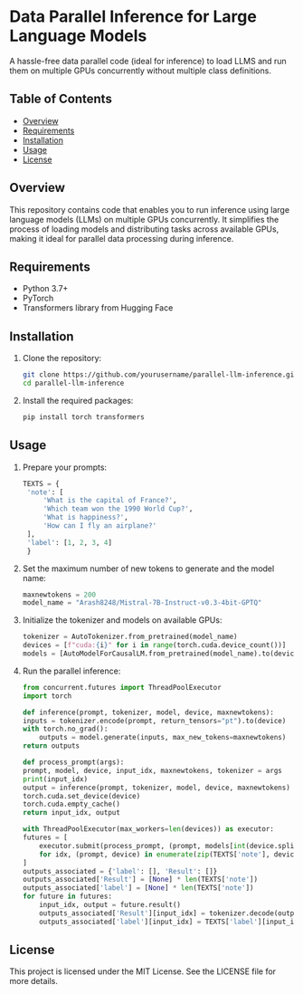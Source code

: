 # Data Parallel Inference for Large Language Models

A hassle-free data parallel code (ideal for inference) to load LLMS and run them on multiple GPUs concurrently without multiple class definitions.

## Table of Contents
- [Overview](#overview)
- [Requirements](#requirements)
- [Installation](#installation)
- [Usage](#usage)
- [License](#license)

## Overview

This repository contains code that enables you to run inference using large language models (LLMs) on multiple GPUs concurrently. It simplifies the process of loading models and distributing tasks across available GPUs, making it ideal for parallel data processing during inference.

## Requirements

- Python 3.7+
- PyTorch
- Transformers library from Hugging Face

## Installation

1. Clone the repository:
   ```bash
   git clone https://github.com/yourusername/parallel-llm-inference.git
   cd parallel-llm-inference
2. Install the required packages:
    ```bash
    pip install torch transformers
## Usage
1. Prepare your prompts:
   ```python
   TEXTS = {
    'note': [
        'What is the capital of France?',
        'Which team won the 1990 World Cup?',
        'What is happiness?',
        'How can I fly an airplane?'
    ],
    'label': [1, 2, 3, 4]
    }
2. Set the maximum number of new tokens to generate and the model name:
   ```python
   maxnewtokens = 200
   model_name = "Arash8248/Mistral-7B-Instruct-v0.3-4bit-GPTQ"
3. Initialize the tokenizer and models on available GPUs:
    ```python
    tokenizer = AutoTokenizer.from_pretrained(model_name)
    devices = [f"cuda:{i}" for i in range(torch.cuda.device_count())]
    models = [AutoModelForCausalLM.from_pretrained(model_name).to(device) for device in devices]
4. Run the parallel inference:
    ```python
   from concurrent.futures import ThreadPoolExecutor
    import torch

    def inference(prompt, tokenizer, model, device, maxnewtokens):
    inputs = tokenizer.encode(prompt, return_tensors="pt").to(device)
    with torch.no_grad():
        outputs = model.generate(inputs, max_new_tokens=maxnewtokens)
    return outputs

    def process_prompt(args):
    prompt, model, device, input_idx, maxnewtokens, tokenizer = args
    print(input_idx)
    output = inference(prompt, tokenizer, model, device, maxnewtokens)
    torch.cuda.set_device(device)
    torch.cuda.empty_cache()
    return input_idx, output

    with ThreadPoolExecutor(max_workers=len(devices)) as executor:
    futures = [
        executor.submit(process_prompt, (prompt, models[int(device.split(':')[1])], device, idx, maxnewtokens, tokenizer))
        for idx, (prompt, device) in enumerate(zip(TEXTS['note'], devices * (len(TEXTS['note']) // len(devices)) + devices[:len(TEXTS['note']) % len(devices)]))
    ]
    outputs_associated = {'label': [], 'Result': []}
    outputs_associated['Result'] = [None] * len(TEXTS['note'])
    outputs_associated['label'] = [None] * len(TEXTS['note'])
    for future in futures:
        input_idx, output = future.result()
        outputs_associated['Result'][input_idx] = tokenizer.decode(output[0][-maxnewtokens:])
        outputs_associated['label'][input_idx] = TEXTS['label'][input_idx]

## License
This project is licensed under the MIT License. See the LICENSE file for more details.


